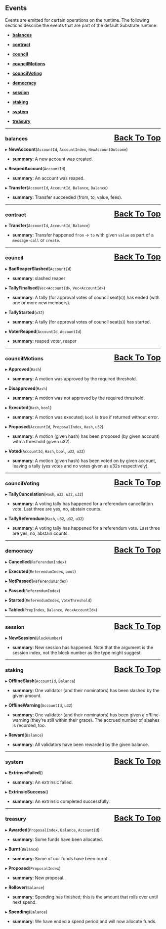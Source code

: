 ## <a id='top' style='text-decoration: none;'>Events

Events are emitted for certain operations on the runtime. The following sections describe the events that are part of the default Substrate runtime.
- **[balances](#balances)**

- **[contract](#contract)**

- **[council](#council)**

- **[councilMotions](#councilMotions)**

- **[councilVoting](#councilVoting)**

- **[democracy](#democracy)**

- **[session](#session)**

- **[staking](#staking)**

- **[system](#system)**

- **[treasury](#treasury)**


___
<a href='#top' style='float: right; font-size: 1.6rem; font-weight: bold;'>Back To Top</a>

### <a id='balances'></a>balances

▸ **NewAccount**(`AccountId`, `AccountIndex`, `NewAccountOutcome`)
- **summary**:   A new account was created.

▸ **ReapedAccount**(`AccountId`)
- **summary**:   An account was reaped.

▸ **Transfer**(`AccountId`, `AccountId`, `Balance`, `Balance`)
- **summary**:   Transfer succeeded (from, to, value, fees).

___
<a href='#top' style='float: right; font-size: 1.6rem; font-weight: bold;'>Back To Top</a>

### <a id='contract'></a>contract

▸ **Transfer**(`AccountId`, `AccountId`, `Balance`)
- **summary**:   Transfer happened `from` -> `to` with given `value` as part of a `message-call` or `create`.

___
<a href='#top' style='float: right; font-size: 1.6rem; font-weight: bold;'>Back To Top</a>

### <a id='council'></a>council

▸ **BadReaperSlashed**(`AccountId`)
- **summary**:   slashed reaper

▸ **TallyFinalised**(`Vec<AccountId>`, `Vec<AccountId>`)
- **summary**:   A tally (for approval votes of council seat(s)) has ended (with one or more new members).

▸ **TallyStarted**(`u32`)
- **summary**:   A tally (for approval votes of council seat(s)) has started.

▸ **VoterReaped**(`AccountId`, `AccountId`)
- **summary**:   reaped voter, reaper

___
<a href='#top' style='float: right; font-size: 1.6rem; font-weight: bold;'>Back To Top</a>

### <a id='councilMotions'></a>councilMotions

▸ **Approved**(`Hash`)
- **summary**:   A motion was approved by the required threshold.

▸ **Disapproved**(`Hash`)
- **summary**:   A motion was not approved by the required threshold.

▸ **Executed**(`Hash`, `bool`)
- **summary**:   A motion was executed; `bool` is true if returned without error.

▸ **Proposed**(`AccountId`, `ProposalIndex`, `Hash`, `u32`)
- **summary**:   A motion (given hash) has been proposed (by given account) with a threshold (given u32).

▸ **Voted**(`AccountId`, `Hash`, `bool`, `u32`, `u32`)
- **summary**:   A motion (given hash) has been voted on by given account, leaving  a tally (yes votes and no votes given as u32s respectively).

___
<a href='#top' style='float: right; font-size: 1.6rem; font-weight: bold;'>Back To Top</a>

### <a id='councilVoting'></a>councilVoting

▸ **TallyCancelation**(`Hash`, `u32`, `u32`, `u32`)
- **summary**:   A voting tally has happened for a referendum cancellation vote.  Last three are yes, no, abstain counts.

▸ **TallyReferendum**(`Hash`, `u32`, `u32`, `u32`)
- **summary**:   A voting tally has happened for a referendum vote.  Last three are yes, no, abstain counts.

___
<a href='#top' style='float: right; font-size: 1.6rem; font-weight: bold;'>Back To Top</a>

### <a id='democracy'></a>democracy

▸ **Cancelled**(`ReferendumIndex`)

▸ **Executed**(`ReferendumIndex`, `bool`)

▸ **NotPassed**(`ReferendumIndex`)

▸ **Passed**(`ReferendumIndex`)

▸ **Started**(`ReferendumIndex`, `VoteThreshold`)

▸ **Tabled**(`PropIndex`, `Balance`, `Vec<AccountId>`)

___
<a href='#top' style='float: right; font-size: 1.6rem; font-weight: bold;'>Back To Top</a>

### <a id='session'></a>session

▸ **NewSession**(`BlockNumber`)
- **summary**:   New session has happened. Note that the argument is the session index, not the block  number as the type might suggest.

___
<a href='#top' style='float: right; font-size: 1.6rem; font-weight: bold;'>Back To Top</a>

### <a id='staking'></a>staking

▸ **OfflineSlash**(`AccountId`, `Balance`)
- **summary**:   One validator (and their nominators) has been slashed by the given amount.

▸ **OfflineWarning**(`AccountId`, `u32`)
- **summary**:   One validator (and their nominators) has been given a offline-warning (they're still  within their grace). The accrued number of slashes is recorded, too.

▸ **Reward**(`Balance`)
- **summary**:   All validators have been rewarded by the given balance.

___
<a href='#top' style='float: right; font-size: 1.6rem; font-weight: bold;'>Back To Top</a>

### <a id='system'></a>system

▸ **ExtrinsicFailed**()
- **summary**:   An extrinsic failed.

▸ **ExtrinsicSuccess**()
- **summary**:   An extrinsic completed successfully.

___
<a href='#top' style='float: right; font-size: 1.6rem; font-weight: bold;'>Back To Top</a>

### <a id='treasury'></a>treasury

▸ **Awarded**(`ProposalIndex`, `Balance`, `AccountId`)
- **summary**:   Some funds have been allocated.

▸ **Burnt**(`Balance`)
- **summary**:   Some of our funds have been burnt.

▸ **Proposed**(`ProposalIndex`)
- **summary**:   New proposal.

▸ **Rollover**(`Balance`)
- **summary**:   Spending has finished; this is the amount that rolls over until next spend.

▸ **Spending**(`Balance`)
- **summary**:   We have ended a spend period and will now allocate funds.
